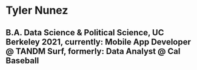 # Tyler Nunez
## B.A. Data Science & Political Science, UC Berkeley 2021, currently: Mobile App Developer @ TANDM Surf, formerly: Data Analyst @ Cal Baseball

